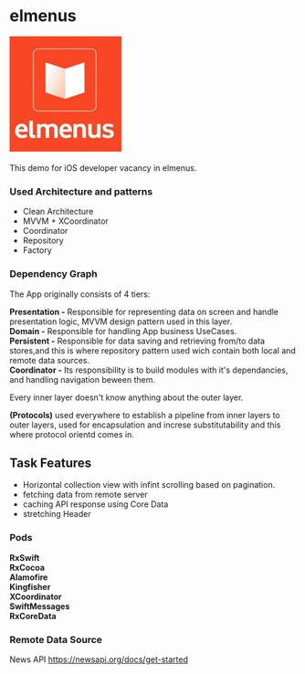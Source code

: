 # elmenus
![](menus.png) <br />
<br />
This demo for iOS developer vacancy in elmenus.

### Used Architecture and patterns

- Clean Architecture <br/>
- MVVM + XCoordinator <br/>
- Coordinator <br/>
- Repository <br/>
- Factory

### Dependency Graph

The App originally consists of 4 tiers: <br />

**Presentation -** Responsible for representing data on screen and handle presentation logic, MVVM design pattern used in this layer. <br />
**Domain -** Responsible for handling App business UseCases. <br />
**Persistent -** Responsible for data saving and retrieving from/to data stores,and this is where repository pattern used wich contain both local and remote data sources. <br />
**Coordinator -** Its responsibility is to build modules with it's dependancies, and handling navigation beween them. <br/>

Every inner layer doesn't know anything about the outer layer. <br />

**(Protocols)** used everywhere to establish a pipeline from inner layers to outer layers, used for encapsulation and increse substitutability and this where protocol orientd comes in.

## Task Features
- Horizontal collection view with infint scrolling based on pagination.<br/>
- fetching data from remote server <br/>
- caching API response using Core Data <br/>
- stretching Header <br/>


### Pods

**RxSwift** <br />
**RxCocoa**  <br />
**Alamofire**  <br />
**Kingfisher**  <br />
**XCoordinator**  <br />
**SwiftMessages**  <br />
**RxCoreData**  <br />


### Remote Data Source

News API https://newsapi.org/docs/get-started

